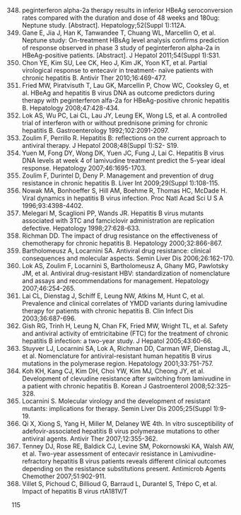 348. peginterferon alpha-2a therapy results in inferior HBeAg seroconversion rates compared with the duration and dose of 48 weeks and 180ug: Neptune study. [Abstract]. Hepatology;52(Suppl 1):112A.
349. Gane E, Jia J, Han K, Tanwandee T, Chuang WL, Marcellin O, et al. Neptune study: On-treatment HBsAg level analysis confirms prediction of response observed in phase 3 study of peginterferon alpha-2a in HBeAg-positive patients. [Abstract]. J Hepatol 2011;54(Suppl 1):S31.
350. Chon YE, Kim SU, Lee CK, Heo J, Kim JK, Yoon KT, et al. Partial virological response to entecavir in treatment- naïve patients with chronic hepatitis B. Antivir Ther 2010;16:469-477.
351. Fried MW, Piratvisuth T, Lau GK, Marcellin P, Chow WC, Cooksley G, et al. HBeAg and hepatitis B virus DNA as outcome predictors during therapy with peginterferon alfa-2a for HBeAg-positive chronic hepatitis B. Hepatology 2008;47:428-434.
352. Lok AS, Wu PC, Lai CL, Lau JY, Leung EK, Wong LS, et al. A controlled trial of interferon with or without prednisone priming for chronic hepatitis B. Gastroenterology 1992;102:2091-2097.
353. Zoulim F, Perrillo R. Hepatitis B: reflections on the current approach to antiviral therapy. J Hepatol 2008;48(Suppl 1):S2- S19.
354. Yuen M, Fong DY, Wong DK, Yuen JC, Fung J, Lai C. Hepatitis B virus DNA levels at week 4 of lamivudine treatment predict the 5-year ideal response. Hepatology 2007;46:1695-1703.
355. Zoulim F, Durintel D, Deny P. Management and prevention of drug resistance in chronic hepatitis B. Liver Int 2009;29(Suppl 1):108-115.
356. Nowak MA, Bonhoeffer S, Hill AM, Boehme R, Thomas HC, McDade H. Viral dynamics in hepatitis B virus infection. Proc Natl Acad Sci U S A 1996;93:4398-4402.
357. Melegari M, Scaglioni PP, Wands JR. Hepatitis B virus mutants associated with 3TC and famciclovir administration are replication defective. Hepatology 1998;27:628-633.
358. Richman DD. The impact of drug resistance on the effectiveness of chemotherapy for chronic hepatitis B. Hepatology 2000;32:866-867.
359. Bartholomeusz A, Locarnini SA. Antiviral drug resistance: clinical consequences and molecular aspects. Semin Liver Dis 2006;26:162-170.
360. Lok AS, Zoulim F, Locarnini S, Bartholomeusz A, Ghany MG, Pawlotsky JM, et al. Antiviral drug-resistant HBV: standardization of nomenclature and assays and recommendations for management. Hepatology 2007;46:254-265.
361. Lai CL, Dienstag J, Schiff E, Leung NW, Atkins M, Hunt C, et al. Prevalence and clinical correlates of YMDD variants during lamivudine therapy for patients with chronic hepatitis B. Clin Infect Dis 2003;36:687-696.
362. Gish RG, Trinh H, Leung N, Chan FK, Fried MW, Wright TL, et al. Safety and antiviral activity of emtricitabine (FTC) for the treatment of chronic hepatitis B infection: a two-year study. J Hepatol 2005;43:60-66.
363. Stuyver LJ, Locarnini SA, Lok A, Richman DD, Carman WF, Dienstag JL, et al. Nomenclature for antiviral-resistant human hepatitis B virus mutations in the polymerase region. Hepatology 2001;33:751-757.
364. Koh KH, Kang CJ, Kim DH, Choi YW, Kim MJ, Cheong JY, et al. Development of clevudine resistance after switching from lamivudine in a patient with chronic hepatitis B. Korean J Gastroenterol 2008;52:325-328.
365. Locarnini S. Molecular virology and the development of resistant mutants: implications for therapy. Semin Liver Dis 2005;25(Suppl 1):9-19.
366. Qi X, Xiong S, Yang H, Miller M, Delaney WE 4th. In vitro susceptibility of adefovir-associated hepatitis B virus polymerase mutations to other antiviral agents. Antivir Ther 2007;12:355-362.
367. Tenney DJ, Rose RE, Baldick CJ, Levine SM, Pokornowski KA, Walsh AW, et al. Two-year assessment of entecavir resistance in Lamivudine-refractory hepatitis B virus patients reveals different clinical outcomes depending on the resistance substitutions present. Antimicrob Agents Chemother 2007;51:902-911.
368. Villet S, Pichoud C, Billioud G, Barraud L, Durantel S, Trépo C, et al. Impact of hepatitis B virus rtA181V/T

<PAGE>115